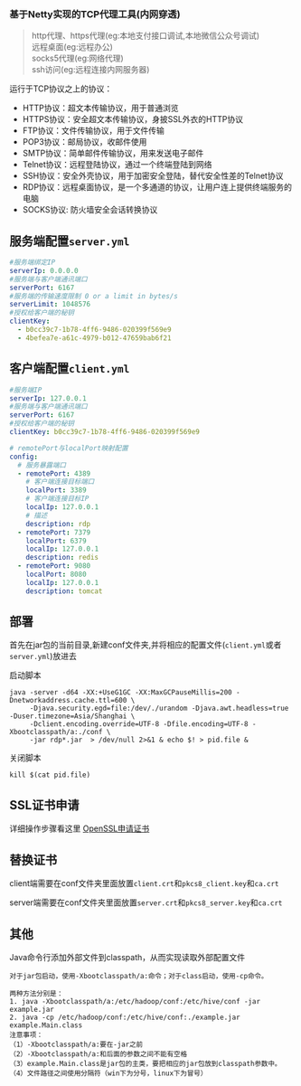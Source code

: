 ### 基于Netty实现的TCP代理工具(内网穿透)

> http代理、https代理(eg:本地支付接口调试,本地微信公众号调试)\
> 远程桌面(eg:远程办公)\
> socks5代理(eg:网络代理)\
> ssh访问(eg:远程连接内网服务器)

运行于TCP协议之上的协议：

- HTTP协议：超文本传输协议，用于普通浏览
- HTTPS协议：安全超文本传输协议，身披SSL外衣的HTTP协议
- FTP协议：文件传输协议，用于文件传输
- POP3协议：邮局协议，收邮件使用
- SMTP协议：简单邮件传输协议，用来发送电子邮件
- Telnet协议：远程登陆协议，通过一个终端登陆到网络
- SSH协议：安全外壳协议，用于加密安全登陆，替代安全性差的Telnet协议
- RDP协议：远程桌面协议，是一个多通道的协议，让用户连上提供终端服务的电脑
- SOCKS协议: 防火墙安全会话转换协议

## 服务端配置`server.yml`

```yaml
#服务端绑定IP
serverIp: 0.0.0.0
#服务端与客户端通讯端口
serverPort: 6167
#服务端的传输速度限制 0 or a limit in bytes/s
serverLimit: 1048576
#授权给客户端的秘钥
clientKey:
  - b0cc39c7-1b78-4ff6-9486-020399f569e9
  - 4befea7e-a61c-4979-b012-47659bab6f21
```

## 客户端配置`client.yml`

```yaml
#服务端IP
serverIp: 127.0.0.1
#服务端与客户端通讯端口
serverPort: 6167
#授权给客户端的秘钥
clientKey: b0cc39c7-1b78-4ff6-9486-020399f569e9

# remotePort与localPort映射配置
config:
  # 服务暴露端口
  - remotePort: 4389
    # 客户端连接目标端口
    localPort: 3389
    # 客户端连接目标IP
    localIp: 127.0.0.1
    # 描述
    description: rdp
  - remotePort: 7379
    localPort: 6379
    localIp: 127.0.0.1
    description: redis
  - remotePort: 9080
    localPort: 8080
    localIp: 127.0.0.1
    description: tomcat
```

## 部署
首先在jar包的当前目录,新建conf文件夹,并将相应的配置文件(`client.yml`或者`server.yml`)放进去

启动脚本
```shell
java -server -d64 -XX:+UseG1GC -XX:MaxGCPauseMillis=200 -Dnetworkaddress.cache.ttl=600 \
     -Djava.security.egd=file:/dev/./urandom -Djava.awt.headless=true -Duser.timezone=Asia/Shanghai \
     -Dclient.encoding.override=UTF-8 -Dfile.encoding=UTF-8 -Xbootclasspath/a:./conf \
     -jar rdp*.jar  > /dev/null 2>&1 & echo $! > pid.file &
```

关闭脚本
```shell
kill $(cat pid.file)
```

## SSL证书申请
详细操作步骤看这里
[OpenSSL申请证书](https://github.com/iamlinhui/rdp/wiki/OpenSSL证书申请)

## 替换证书
client端需要在conf文件夹里面放置`client.crt`和`pkcs8_client.key`和`ca.crt`

server端需要在conf文件夹里面放置`server.crt`和`pkcs8_server.key`和`ca.crt`

## 其他
Java命令行添加外部文件到classpath，从而实现读取外部配置文件
```text
对于jar包启动，使用-Xbootclasspath/a:命令；对于class启动，使用-cp命令。

两种方法分别是：
1. java -Xbootclasspath/a:/etc/hadoop/conf:/etc/hive/conf -jar example.jar
2. java -cp /etc/hadoop/conf:/etc/hive/conf:./example.jar example.Main.class
注意事项：
（1）-Xbootclasspath/a:要在-jar之前
（2）-Xbootclasspath/a:和后面的参数之间不能有空格
（3）example.Main.class是jar包的主类，要把相应的jar包放到classpath参数中。
（4）文件路径之间使用分隔符（win下为分号，linux下为冒号）
```

